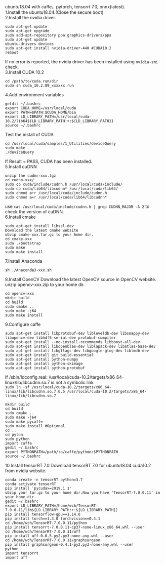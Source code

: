 ubuntu18.04 with caffe，pytorch, tensorrt 7.0, onnx(latest).  
1.Install the ubuntu18.04.(Close the secure boot)  
2.Install the nvidia driver.

```
sudo apt-get update
sudo apt-get upgrade
sudo add-apt-repository ppa:graphics-drivers/ppa
sudo apt-get update
ubuntu-drivers devices
sudo apt-get install nvidia-driver-440 #CUDA10.2
reboot
```

If no error is reported, the nvidia driver has been installed
using `nvidia-smi` check.  
3.Install CUDA 10.2

```
cd /path/to/cuda.run/dir
sudo sh cuda_10.2.89_xxxxxx.run
```

4.Add environment variables

```
getdit ~/.bashrc
export CUDA_HOME=/usr/local/cuda
export PATH=$PATH:$CUDA_HOME/bin
export LD_LIBRARY_PATH=/usr/local/cuda-10.2/lib64${LD_LIBRARY_PATH:+:${LD_LIBRARY_PATH}}
source ~/.bashrc
```

Test the install of CUDA

```
cd /usr/local/cuda/samples/1_Utilities/deviceQuery 
sudo make
./deviceQuery
```

If Result = PASS, CUDA has been installed.  
5.Install cuDNN

```
unzip the cudnn-xxx.tgz
cd cudnn-xxx/
sudo cp cuda/include/cudnn.h /usr/local/cuda/include/ 
sudo cp cuda/lib64/libcudnn* /usr/local/cuda/lib64/ 
sudo chmod a+r /usr/local/cuda/include/cudnn.h 
sudo chmod a+r /usr/local/cuda/lib64/libcudnn*
```

use `cat /usr/local/cuda/include/cudnn.h | grep CUDNN_MAJOR -A 2` to check the version of cuDNN.  
6.Install cmake

```
sudo apt-get install libssl-dev
Download the latest cmake website
ubzip cmake-xxx.tar.gz to your home dir.
cd cmake-xxx
sudo ./bootstrap
sudo make
sudo make install
```

7.Install Anaconda

```
sh ./Anaconda3-xxx.sh
```

8.Install OpenCV
Download the latest OpenCV source in OpenCV website.
unzip opencv-xxx.zip to your home dir.

```
cd opencv-xxx
mkdir build
cd build
sudo cmake ..
sudo make -j64
sudo make install
```

9.Configure caffe

```
sudo apt-get install libprotobuf-dev libleveldb-dev libsnappy-dev libopencv-dev libhdf5-serial-dev protobuf-compiler
sudo apt-get install --no-install-recommends libboost-all-dev
sudo apt-get install libopenblas-dev liblapack-dev libatlas-base-dev
sudo apt-get install libgflags-dev libgoogle-glog-dev liblmdb-dev
sudo apt-get install git build-essential
sudo apt-get install python-numpy
sudo apt-get install python-skimage
sudo apt-get install python-protobuf
```

If /sbin/ldconfig.real: /usr/local/cuda-10.2/targets/x86_64-linux/lib/libcudnn.so.7 is not a symbolic link  
`sudo ln -sf /usr/local/cuda-10.2/targets/x86_64-linux/lib/libcudnn.so.7.6.5 /usr/local/cuda-10.2/targets/x86_64-linux/lib/libcudnn.so.7`

```
mkdir build
cd build
sudo cmake ..
sudo make -j64
sudo make pycaffe
sudo make install #Optional
cd ..
cd pyton
sudo python
import caffe
gedit ~/.bashrc
export PYTHONPATH=/path/to/caffe/python:$PYTHONPATH
source ~/.bashrc
```

10.Install tensorRT 7.0
Download tensorRT 7.0 for ubuntu18.04 cuda10.2 from nvidia website.

```
conda create -n tensorRT python=3.7
conda activate tensorRT
pip install 'pycuda>=2019.1.1'
ubzip your tar.gz to your home dir.Now you have 'TensorRT-7.0.0.11' in your home dir.
gedit ~/.bashrc
export LD_LIBRARY_PATH=/home/wch/TensorRT-7.0.0.11/lib${LD_LIBRARY_PATH:+:${LD_LIBRARY_PATH}}
pip install tensorflow-gpu==1.14.0
pip install torch==1.3.0 torchvision==0.4.1
cd /home/wch/TensorRT-7.0.0.11/python
pip install tensorrt-7.0.0.11-cp37-none-linux_x86_64.whl --user
cd /home/wch/TensorRT-7.0.0.11/uff
pip install uff-0.6.5-py2.py3-none-any.whl --user
cd /home/wch/TensorRT-7.0.0.11/graphsurgeon
pip install graphsurgeon-0.4.1-py2.py3-none-any.whl --user
python
import tensorrt
import uff
```

